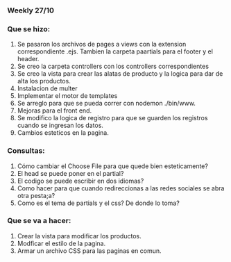 ### Weekly 27/10

### Que se hizo:
1. Se pasaron los archivos de pages a views con la extension correspondiente .ejs. Tambien la carpeta paartials para el footer y el header.
2. Se creo la carpeta controllers con los controllers correspondientes
3. Se creo la vista para crear las alatas de producto y la logica para dar de alta los productos.
4. Instalacion de multer
5. Implementar el motor de templates
6. Se arreglo para que se pueda correr con nodemon ./bin/www.
7. Mejoras para el front end.
8. Se modifico la logica de registro para que se guarden los registros cuando se ingresan los datos.
9. Cambios esteticos en la pagina.


### Consultas:
1. Cómo cambiar el Choose File para que quede bien esteticamente?
2. El head se puede poner en el partial?
3. El codigo se puede escribir en dos idiomas?
4. Como hacer para que cuando redireccionas a las redes sociales se abra otra pesta;a?
5. Como es el tema de partials y el css? De donde lo toma?


### Que se va a hacer:
1. Crear la vista para modificar los productos.
2. Modficar el estilo de la pagina.
3. Armar un archivo CSS para las paginas en comun.